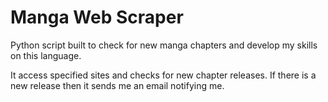 # Manga Web Scraper
Python script built to check for new manga chapters and develop my skills on this language.

It access specified sites and checks for new chapter releases. If there is a new release then it sends me an email notifying me.

